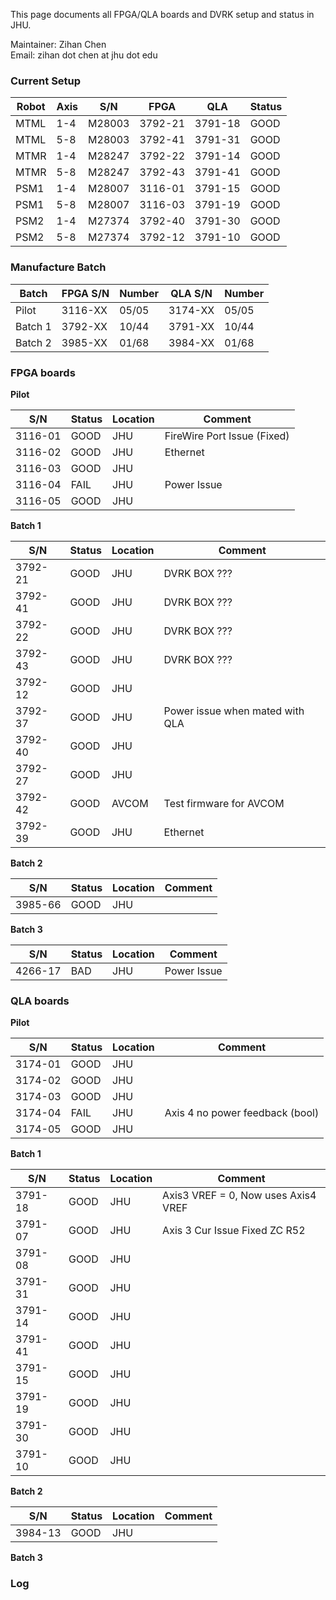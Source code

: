 This page documents all FPGA/QLA boards and DVRK setup and status in JHU. 

Maintainer: Zihan Chen   
Email: zihan dot chen at jhu dot edu

### Current Setup 
| Robot    |   Axis    |    S/N    |   FPGA    |   QLA   |  Status  | 
| -------- | --------- | --------- | --------- | ------- | -------- |
| MTML     |  1-4 |  M28003   | 3792-21   | 3791-18 | GOOD |
| MTML     |  5-8 |  M28003   | 3792-41   | 3791-31 | GOOD |
| MTMR     |  1-4 |  M28247   | 3792-22   | 3791-14 | GOOD |
| MTMR     |  5-8 |  M28247   | 3792-43   | 3791-41 | GOOD |
| PSM1     |  1-4 |  M28007   | 3116-01   | 3791-15 | GOOD |
| PSM1     |  5-8 |  M28007   | 3116-03   | 3791-19 | GOOD |
| PSM2     |  1-4 |  M27374   | 3792-40   | 3791-30 | GOOD |
| PSM2     |  5-8 |  M27374   | 3792-12   | 3791-10 | GOOD |

### Manufacture Batch 

| Batch    |  FPGA S/N |    Number    | QLA S/N |  Number  | 
| -------- | --------- | ------------ | ------- | -------- | 
| Pilot    |  3116-XX  |  05/05       | 3174-XX |   05/05  |
| Batch 1  |  3792-XX  |  10/44       | 3791-XX |   10/44  |
| Batch 2  |  3985-XX  |  01/68       | 3984-XX |   01/68  |


### FPGA boards 

**Pilot**  

| S/N     |   Status   |   Location    |   Comment                              |
| ------- | ---------- | ------------- | -------------------------------------- |
| 3116-01 |  GOOD      |   JHU         |  FireWire Port Issue (Fixed)           | 
| 3116-02 |  GOOD      |   JHU         |  Ethernet                              | 
| 3116-03 |  GOOD      |   JHU         |                                        | 
| 3116-04 |  FAIL      |   JHU         |  Power Issue                           | 
| 3116-05 |  GOOD      |   JHU         |                                        | 


**Batch 1**

| S/N     |   Status   |   Location    |   Comment                              |
| ------- | ---------- | ------------- | -------------------------------------- |
| 3792-21 |  GOOD      |   JHU         |  DVRK BOX ???                          | 
| 3792-41 |  GOOD      |   JHU         |  DVRK BOX ???                          | 
| 3792-22 |  GOOD      |   JHU         |  DVRK BOX ???                          | 
| 3792-43 |  GOOD      |   JHU         |  DVRK BOX ???                          | 
| 3792-12 |  GOOD      |   JHU         |                                        | 
| 3792-37 |  GOOD      |   JHU         |  Power issue when mated with QLA       | 
| 3792-40 |  GOOD      |   JHU         |                                        | 
| 3792-27 |  GOOD      |   JHU         |                                        | 
| 3792-42 |  GOOD      |   AVCOM       |  Test firmware for AVCOM               | 
| 3792-39 |  GOOD      |   JHU         |  Ethernet                              | 

**Batch 2**

| S/N     |   Status   |   Location    |   Comment                              |
| ------- | ---------- | ------------- | -------------------------------------- |
| 3985-66 |  GOOD      |   JHU         |                                        | 


**Batch 3**   

| S/N     | Status | Location | Comment     |
|---------|--------|----------|-------------|
| 4266-17 | BAD    | JHU      | Power Issue |

### QLA boards 

**Pilot**  

| S/N     |   Status   |   Location    |   Comment                              |
| ------- | ---------- | ------------- | -------------------------------------- |
| 3174-01 |  GOOD      |   JHU         |                                        | 
| 3174-02 |  GOOD      |   JHU         |                                        | 
| 3174-03 |  GOOD      |   JHU         |                                        | 
| 3174-04 |  FAIL      |   JHU         |  Axis 4 no power feedback (bool)       | 
| 3174-05 |  GOOD      |   JHU         |                                        | 

**Batch 1**

| S/N     |   Status   |   Location    |   Comment                              |
| ------- | ---------- | ------------- | -------------------------------------- |
| 3791-18 |  GOOD      |   JHU         | Axis3 VREF = 0, Now uses Axis4 VREF    | 
| 3791-07 |  GOOD      |   JHU         | Axis 3 Cur Issue Fixed ZC R52          | 
| 3791-08 |  GOOD      |   JHU         |                                        | 
| 3791-31 |  GOOD      |   JHU         |                                        | 
| 3791-14 |  GOOD      |   JHU         |                                        | 
| 3791-41 |  GOOD      |   JHU         |                                        | 
| 3791-15 |  GOOD      |   JHU         |                                        | 
| 3791-19 |  GOOD      |   JHU         |                                        | 
| 3791-30 |  GOOD      |   JHU         |                                        | 
| 3791-10 |  GOOD      |   JHU         |                                        | 

**Batch 2**

| S/N     |   Status   |   Location    |   Comment                              |
| ------- | ---------- | ------------- | -------------------------------------- |
| 3984-13 |  GOOD      |   JHU         |                                        | 

**Batch 3**


### Log 

